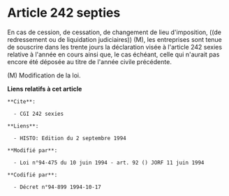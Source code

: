 # Article 242 septies

En cas de cession, de cessation, de changement de lieu d'imposition, ((de redressement ou de liquidation judiciaires)) (M),
les entreprises sont tenue de souscrire dans les trente jours la déclaration visée à l'article 242 sexies relative à l'année
en cours ainsi que, le cas échéant, celle qui n'aurait pas encore été déposée au titre de l'année civile précédente.

(M) Modification de la loi.

**Liens relatifs à cet article**

	**Cite**:

	  - CGI 242 sexies

	**Liens**:

	  - HISTO: Edition du 2 septembre 1994

	**Modifié par**:

	  - Loi n°94-475 du 10 juin 1994 - art. 92 () JORF 11 juin 1994

	**Codifié par**:

	  - Décret n°94-899 1994-10-17
